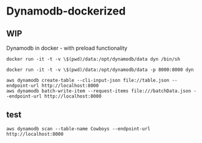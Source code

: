 # Dynamodb-dockerized

## WIP

Dynamodb in docker - with preload functionality

```
docker run -it -t -v \$(pwd)/data:/opt/dynamodb/data dyn /bin/sh

docker run -it -t -v \$(pwd)/data:/opt/dynamodb/data -p 8000:8000 dyn

aws dynamodb create-table --cli-input-json file://table.json --endpoint-url http://localhost:8000
aws dynamodb batch-write-item --request-items file:///batchData.json --endpoint-url http://localhost:8000
```

## test

```
aws dynamodb scan --table-name Cowboys --endpoint-url http://localhost:8000
```
